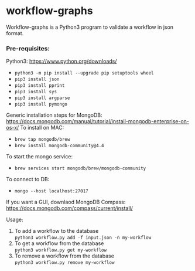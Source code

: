 # workflow-graphs

Workflow-graphs is a Python3 program to validate a workflow in json format.

### Pre-requisites:
Python3: https://www.python.org/downloads/
* ```python3 -m pip install --upgrade pip setuptools wheel```
* ```pip3 install json```
* ```pip3 install pprint```
* ```pip3 install sys```
* ```pip3 install argparse```
* ```pip3 install pymongo```

Generic installation steps for MongoDB: https://docs.mongodb.com/manual/tutorial/install-mongodb-enterprise-on-os-x/
To install on MAC:
* ```brew tap mongodb/brew```
* ```brew install mongodb-community@4.4```

To start the mongo service:
* ```brew services start mongodb/brew/mongodb-community```

To connect to DB:
* ```mongo --host localhost:27017```

If you want a GUI, downlaod MongoDB Compass: https://docs.mongodb.com/compass/current/install/

Usage:
1. To add a workflow to the database \
```python3 workflow.py add -f input.json -n my-workflow```
2. To get a workflow from the database \
```python3 workflow.py get my-workflow```
3. To remove a workflow from the database \
```python3 workflow.py remove my-workflow```

